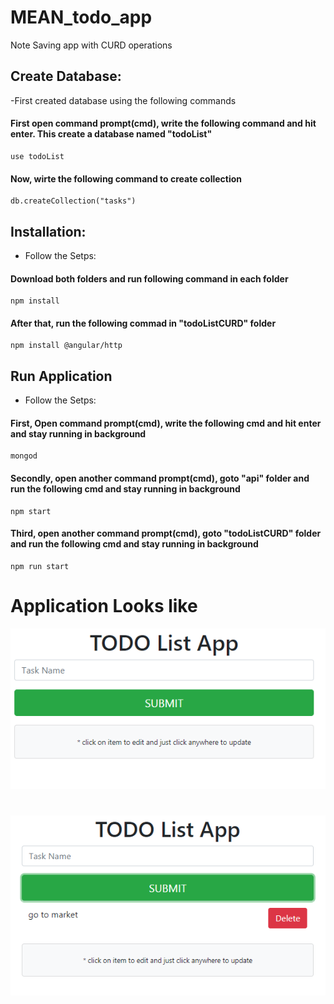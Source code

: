 # MEAN_todo_app
Note Saving app with CURD operations


## Create Database:

-First created database using the following commands

#### First open command prompt(cmd), write the following command and hit enter. This create a database named "todoList"  

```
use todoList
```

#### Now, wirte the following command to create collection 

```
db.createCollection("tasks")
```

## Installation:
  
- Follow the Setps:
  
#### Download both folders and run following command in each folder  

```
npm install
```

#### After that, run the following commad in "todoListCURD" folder

```
npm install @angular/http
```

## Run Application

- Follow the Setps:

#### First, Open command prompt(cmd), write the following cmd and hit enter and stay running in background 

```
mongod
```
  
#### Secondly, open another command prompt(cmd), goto "api" folder and run the following cmd and stay running in background

```
npm start
```

#### Third, open another command prompt(cmd), goto "todoListCURD" folder and run the following cmd and stay running in background

```
npm run start
```

# Application Looks like

![MEAN Todo](screenshots/angular-todo.png)
#
![MEAN Todo](screenshots/angular-todo2.png)

